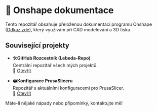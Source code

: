 # 📖 Onshape dokumentace

Tento repozitář obsahuje přeloženou dokumentaci programu Onshape ([Odkaz zde](https://cad.onshape.com)), který využívám při CAD modelování a 3D tisku.

## Související projekty

- 🛠️**GitHub Rozcestník (Lebeda-Repo)**  
  Centrální repozitář všech mých projektů.  
  🔗 [Otevřít](https://github.com/lebeda17/Lebeda-Repo)

- 🖨️**Konfigurace PrusaSliceru**  
  Repozitář s aktuálními konfiguracemi pro PrusaSlicer.  
  🔗 [Otevřít](https://github.com/lebeda17/Konfigurace-Prusasliceru/releases)

Máte-li nějaké nápady nebo připomínky, kontaktujte mě!
